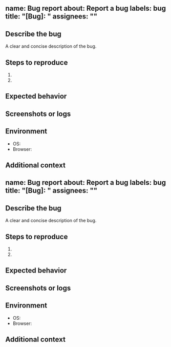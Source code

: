 name: Bug report
about: Report a bug
labels: bug
title: "[Bug]: "
assignees: ""
---

## Describe the bug
A clear and concise description of the bug.

## Steps to reproduce
1. 
2. 

## Expected behavior

## Screenshots or logs

## Environment
- OS:
- Browser:

## Additional context

name: Bug report
about: Report a bug
labels: bug
title: "[Bug]: "
assignees: ""
---

## Describe the bug
A clear and concise description of the bug.

## Steps to reproduce
1. 
2. 

## Expected behavior

## Screenshots or logs

## Environment
- OS:
- Browser:

## Additional context



